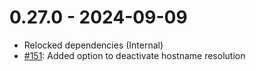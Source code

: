 # 0.27.0 - 2024-09-09

- Relocked dependencies (Internal)
- [#151](https://github.com/exasol/pyexasol/issues/151): Added option to deactivate hostname resolution

